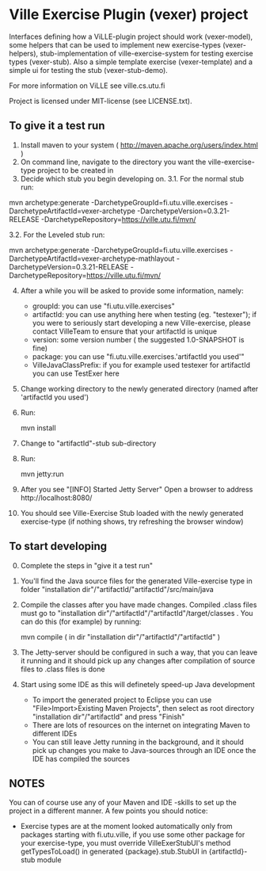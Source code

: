 # Ville Exercise Plugin (vexer) project

Interfaces defining how a ViLLE-plugin project should work (vexer-model), 
some helpers that can be used to implement new exercise-types 
(vexer-helpers), stub-implementation of ville-exercise-system for 
testing exercise types (vexer-stub). Also a simple template exercise 
(vexer-template) and a simple ui for testing the stub (vexer-stub-demo).

For more information on ViLLE see ville.cs.utu.fi

Project is licensed under MIT-license (see LICENSE.txt).

## To give it a test run
1. Install maven to your system ( http://maven.apache.org/users/index.html )
2. On command line, navigate to the directory you want the ville-exercise-type project to be created in
3. Decide which stub you begin developing on.
3.1. For the normal stub run:

mvn archetype:generate -DarchetypeGroupId=fi.utu.ville.exercises -DarchetypeArtifactId=vexer-archetype -DarchetypeVersion=0.3.21-RELEASE -DarchetypeRepository=https://ville.utu.fi/mvn/

3.2. For the Leveled stub run:

mvn archetype:generate -DarchetypeGroupId=fi.utu.ville.exercises -DarchetypeArtifactId=vexer-archetype-mathlayout -DarchetypeVersion=0.3.21-RELEASE -DarchetypeRepository=https://ville.utu.fi/mvn/
    
4. After a while you will be asked to provide some information, namely:
    - groupId: you can use "fi.utu.ville.exercises"
    - artifactId: you can use anything here when testing (eg. "testexer");
      if you were to seriously start developing a new Ville-exercise, please
      contact VilleTeam to ensure that your artifactId is unique
    - version: some version number ( the suggested 1.0-SNAPSHOT is fine)
    - package: you can use "fi.utu.ville.exercises.'artifactId you used'"
    - VilleJavaClassPrefix: if you for example used testexer for artifactId you can use TestExer here

5. Change working directory to the newly generated directory (named after 'artifactId you used')
6. Run:

    mvn install

7. Change to "artifactId"-stub sub-directory
8. Run:

    mvn jetty:run

9. After you see "[INFO] Started Jetty Server" Open a browser to address http://localhost:8080/
10. You should see Ville-Exercise Stub loaded with the newly generated exercise-type (if nothing
    shows, try refreshing the browser window)

## To start developing
0. Complete the steps in "give it a test run"
1. You'll find the Java source files for the generated Ville-exercise type 
    in folder "installation dir"/"artifactId/"artifactId"/src/main/java
2. Compile the classes after you have made changes. Compiled .class files must 
    go to "installation dir"/"artifactId"/"artifactId"/target/classes . You can 
    do this (for example) by running:
    
    mvn compile ( in dir "installation dir"/"artifactId"/"artifactId" )

3. The Jetty-server should be configured in such a way, that you can leave it running 
    and it should pick up any changes after compilation of source files to .class files
    is done

4. Start using some IDE as this will definetely speed-up Java development
    - To import the generated project to Eclipse you can use "File>Import>Existing Maven Projects", 
      then select as root directory "installation dir"/"artifactId" and press "Finish" 
    - There are lots of resources on the internet on integrating Maven to different IDEs
    - You can still leave Jetty running in the background, and it should pick up changes you
      make to Java-sources through an IDE once the IDE has compiled the sources

## NOTES
You can of course use any of your Maven and IDE -skills to set up the project in a different manner.
A few points you should notice:
- Exercise types are at the moment looked automatically only from packages starting with fi.utu.ville, 
    if you use some other package for your exercise-type, you must override VilleExerStubUI's method
    getTypesToLoad() in generated {package}.stub.StubUI in {artifactId}-stub module
